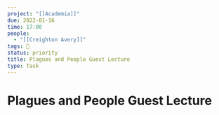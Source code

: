 ```yaml
---
project: "[[Academia]]"
due: 2022-01-16
time: 17:00
people:
  - "[[Creighton Avery]]"
tags: 🧨
status: priority
title: Plagues and People Guest Lecture
type: Task
---
```


# Plagues and People Guest Lecture